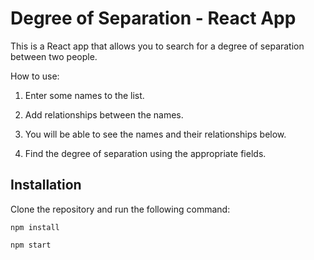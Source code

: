 # Degree of Separation - React App

This is a React app that allows you to search for a degree of separation between two people.

How to use:

1. Enter some names to the list.

2. Add relationships between the names.

3. You will be able to see the names and their relationships below.

4. Find the degree of separation using the appropriate fields.

## Installation

Clone the repository and run the following command:

```
npm install
```

```
npm start
```